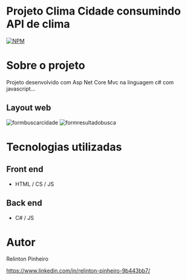 # Projeto Clima Cidade consumindo API de clima
[![NPM](https://img.shields.io/npm/l/react)](https://github.com/Relinton/AspNetCorePaginacaoDataTable/blob/main/LICENSE) 

# Sobre o projeto
Projeto desenvolvido com Asp Net Core Mvc na linguagem c# com javascript...

## Layout web
![formbuscarcidade](https://user-images.githubusercontent.com/32855779/195900325-d34605c7-5f27-4d80-bb6d-d37fa294b302.PNG)
![formresultadobusca](https://user-images.githubusercontent.com/32855779/195900348-e4f8a9d1-3c85-4b92-8998-990566da8a23.PNG)

# Tecnologias utilizadas
## Front end
- HTML / CS / JS

## Back end
- C# / JS

# Autor

Relinton Pinheiro

https://www.linkedin.com/in/relinton-pinheiro-9b443bb7/

